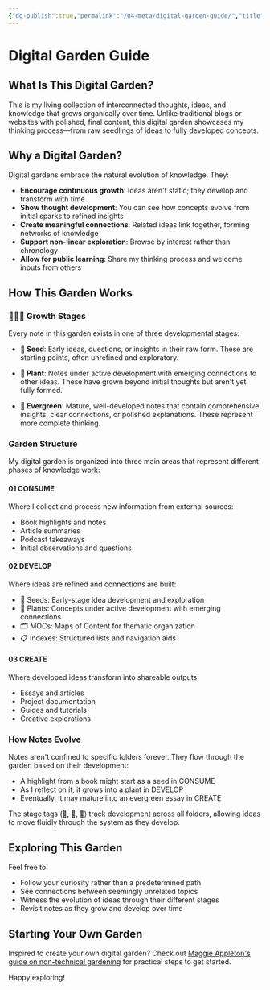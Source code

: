 ```yaml
---
{"dg-publish":true,"permalink":"/04-meta/digital-garden-guide/","title":"Digital Garden Guide Page","tags":["guide","reference","structure"]}
---
```


# Digital Garden Guide

## What Is This Digital Garden?

This is my living collection of interconnected thoughts, ideas, and knowledge that grows organically over time. Unlike traditional blogs or websites with polished, final content, this digital garden showcases my thinking process—from raw seedlings of ideas to fully developed concepts.

## Why a Digital Garden?

Digital gardens embrace the natural evolution of knowledge. They:

- **Encourage continuous growth**: Ideas aren't static; they develop and transform with time
- **Show thought development**: You can see how concepts evolve from initial sparks to refined insights
- **Create meaningful connections**: Related ideas link together, forming networks of knowledge
- **Support non-linear exploration**: Browse by interest rather than chronology
- **Allow for public learning**: Share my thinking process and welcome inputs from others

## How This Garden Works

### 🌱🌿🌲 Growth Stages

Every note in this garden exists in one of three developmental stages:

- **🌱 Seed**: Early ideas, questions, or insights in their raw form. These are starting points, often unrefined and exploratory.
    
- **🌿 Plant**: Notes under active development with emerging connections to other ideas. These have grown beyond initial thoughts but aren't yet fully formed.
    
- **🌲 Evergreen**: Mature, well-developed notes that contain comprehensive insights, clear connections, or polished explanations. These represent more complete thinking.
    

### Garden Structure

My digital garden is organized into three main areas that represent different phases of knowledge work:

#### 01 CONSUME

Where I collect and process new information from external sources:

- Book highlights and notes
- Article summaries
- Podcast takeaways
- Initial observations and questions

#### 02 DEVELOP

Where ideas are refined and connections are built:

- 🌱 Seeds: Early-stage idea development and exploration
- 🌿 Plants: Concepts under active development with emerging connections
- 🗂️ MOCs: Maps of Content for thematic organization
- 📋 Indexes: Structured lists and navigation aids

#### 03 CREATE

Where developed ideas transform into shareable outputs:

- Essays and articles
- Project documentation
- Guides and tutorials
- Creative explorations

### How Notes Evolve

Notes aren't confined to specific folders forever. They flow through the garden based on their development:

- A highlight from a book might start as a seed in CONSUME
- As I reflect on it, it grows into a plant in DEVELOP
- Eventually, it may mature into an evergreen essay in CREATE

The stage tags (🌱, 🌿, 🌲) track development across all folders, allowing ideas to move fluidly through the system as they develop.

## Exploring This Garden

Feel free to:

- Follow your curiosity rather than a predetermined path
- See connections between seemingly unrelated topics
- Witness the evolution of ideas through their different stages
- Revisit notes as they grow and develop over time

## Starting Your Own Garden

Inspired to create your own digital garden? Check out [Maggie Appleton's guide on non-technical gardening](https://maggieappleton.com/nontechnical-gardening) for practical steps to get started.

Happy exploring!